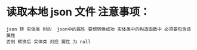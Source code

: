#  读取本地 json 文件  注意事项：
    json 转 实体类 时的  json中的属性 要想转换成功 实体类中的构造函数中 必须要包含该属性
    否则 转换后 实体类 对应 属性 为 null 